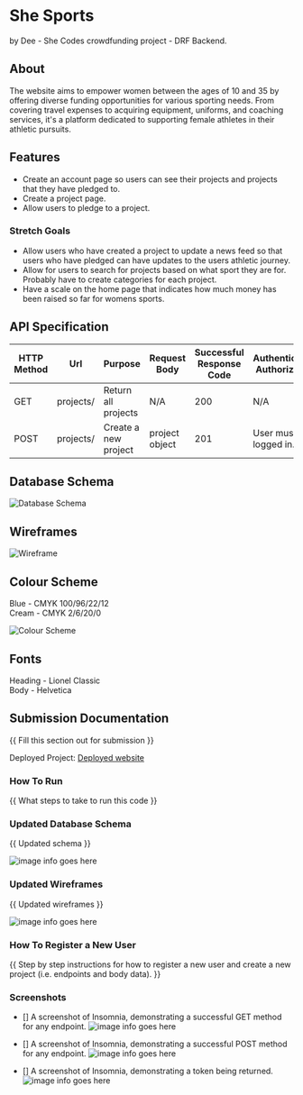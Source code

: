 # She Sports
by Dee - She Codes crowdfunding project - DRF Backend.

## About
The website aims to empower women between the ages of 10 and 35 by offering diverse funding opportunities for various sporting needs. From covering travel expenses to acquiring equipment, uniforms, and coaching services, it's a platform dedicated to supporting female athletes in their athletic pursuits.

## Features
* Create an account page so users can see their projects and projects that they have pledged to.
* Create a project page.
* Allow users to pledge to a project.

### Stretch Goals
* Allow users who have created a project to update a news feed so that users who have pledged can have updates to the users athletic journey.
* Allow for users to search for projects based on what sport they are for. Probably have to create categories for each project.
* Have a scale on the home page that indicates how much money has been raised so far for womens sports.

## API Specification

| HTTP Method | Url | Purpose | Request Body | Successful Response Code | Authentication <br /> Authorization
| --- | ------- | ------ | ---- | -----| ----|
| GET | projects/ | Return all projects | N/A | 200 | N/A |
| POST | projects/ | Create a new project | project object | 201 | User must be logged in. |

## Database Schema
![Database Schema](crowdfunding/imgs/database_schema.png)

## Wireframes
![Wireframe](crowdfunding/imgs/wireframe_1.png)

## Colour Scheme
Blue - CMYK 100/96/22/12<br>
Cream - CMYK 2/6/20/0

![Colour Scheme](crowdfunding/imgs/drf_colour.png)

## Fonts
Heading - Lionel Classic<br>
Body - Helvetica

## Submission Documentation
{{ Fill this section out for submission }}

Deployed Project: [Deployed website](http://linkhere.com/)

### How To Run
{{ What steps to take to run this code }}

### Updated Database Schema
{{ Updated schema }}

![image info goes here](./docs/image.png)

### Updated Wireframes
{{  Updated wireframes }}

![image info goes here](./docs/image.png)

### How To Register a New User
{{ Step by step instructions for how to register a new user and create a new project (i.e. endpoints and body data). }}

### Screenshots
* [] A screenshot of Insomnia, demonstrating a successful GET method for any endpoint.
![image info goes here](./docs/image.png)

* [] A screenshot of Insomnia, demonstrating a successful POST method for any endpoint.
![image info goes here](./docs/image.png)

* [] A screenshot of Insomnia, demonstrating a token being returned.
![image info goes here](./docs/image.png)